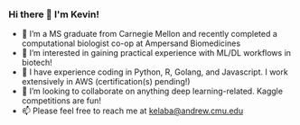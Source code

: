 ### Hi there 👋 I'm Kevin!
- 🔭 I’m a MS graduate from Carnegie Mellon and recently completed a computational biologist co-op at Ampersand Biomedicines
- 👀 I’m interested in gaining practical experience with ML/DL workflows in biotech!
- 🌱 I have experience coding in Python, R, Golang, and Javascript. I work extensively in AWS (certification(s) pending!)
- 👯 I’m looking to collaborate on anything deep learning-related. Kaggle competitions are fun!
- 📫 Please feel free to reach me at kelaba@andrew.cmu.edu
